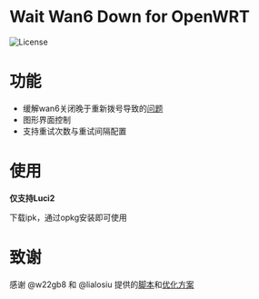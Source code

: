 # Wait Wan6 Down for OpenWRT

![](https://img.shields.io/badge/license-MIT-brightgreen.svg?style=plastic "License")

# 功能

* 缓解wan6关闭晚于重新拨号导致的[问题](https://github.com/hanwckf/immortalwrt-mt798x/issues/57)
* 图形界面控制
* 支持重试次数与重试间隔配置

# 使用

**仅支持Luci2**

下载ipk，通过opkg安装即可使用

# 致谢
感谢 @w22gb8 和 @lialosiu 提供的[脚本](https://github.com/hanwckf/immortalwrt-mt798x/issues/57#issuecomment-1487687463)和[优化方案](https://github.com/hanwckf/immortalwrt-mt798x/issues/57#issuecomment-1586964992)

